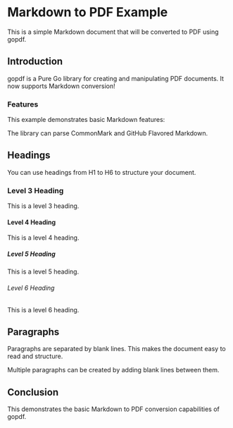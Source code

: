 # Markdown to PDF Example

This is a simple Markdown document that will be converted to PDF using gopdf.

## Introduction

gopdf is a Pure Go library for creating and manipulating PDF documents. It now supports Markdown conversion!

### Features

This example demonstrates basic Markdown features:

The library can parse CommonMark and GitHub Flavored Markdown.

## Headings

You can use headings from H1 to H6 to structure your document.

### Level 3 Heading

This is a level 3 heading.

#### Level 4 Heading

This is a level 4 heading.

##### Level 5 Heading

This is a level 5 heading.

###### Level 6 Heading

This is a level 6 heading.

## Paragraphs

Paragraphs are separated by blank lines. This makes the document easy to read and structure.

Multiple paragraphs can be created by adding blank lines between them.

## Conclusion

This demonstrates the basic Markdown to PDF conversion capabilities of gopdf.
